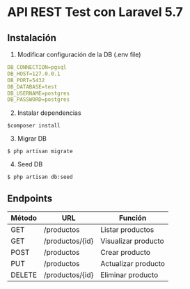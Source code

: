 # API REST Test con Laravel 5.7

## Instalación

1. Modificar configuración de la DB (.env file)

```yaml
DB_CONNECTION=pgsql
DB_HOST=127.0.0.1
DB_PORT=5432
DB_DATABASE=test
DB_USERNAME=postgres
DB_PASSWORD=postgres
```

2. Instalar dependencias

```
$composer install
```
    
3. Migrar DB

```
$ php artisan migrate
```
    
4. Seed DB

```
$ php artisan db:seed
```

## Endpoints

Método | URL | Función
-- | -- | --
GET | /productos | Listar productos
GET | /productos/{id} | Visualizar producto
POST | /productos | Crear producto
PUT | /productos | Actualizar producto
DELETE | /productos/{id} | Eliminar producto

